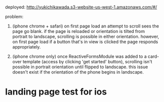 deployed: http://yukichikawada.s3-website-us-west-1.amazonaws.com/#/

problem:
1. (iphone chrome + safari) on first page load an attempt to scroll sees the page go blank. if the page is reloaded or orientation is tilted from portrait to landscape, scrolling is possible in either orientation. however, on first page load if a button that's in view is clicked the page responds appropriately.

2. (iphone chrome only) once ReactiveFormsModule was added to a card-over template (access by clicking 'get started' button), scrolling isn't possible in portrait orientation until flipped to landscape. this issue doesn't exist if the orientation of the phone begins in landscape.

# landing page test for ios
